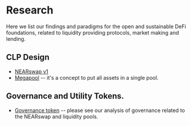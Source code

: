 # Research

Here we list our findings and paradigms for the open and sustainable DeFi foundations, related to liquidity providing protocols, market making and lending.


## CLP Design

* [NEARswap v1](/docs/nearswap.md)
* [Megapool](/docs/megapool.md) -- it's a concept to put all assets in a single pool.



## Governance and Utility Tokens.

* [Governance token](/docs/nearswap.md#Governance) -- please see our analysis of governance related to the NEARswap and liquidity pools.
